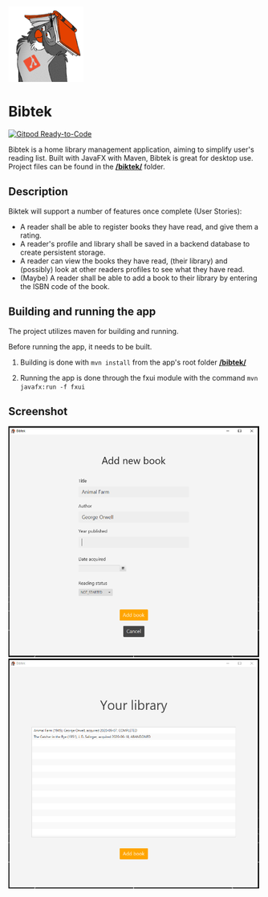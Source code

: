<img src="bibtek/fxui/src/main/resources/bibtek/ui/icon.png" width="150">

# Bibtek
[![Gitpod Ready-to-Code](https://img.shields.io/badge/Gitpod-Ready--to--Code-magenta?logo=gitpod)](https://gitpod.idi.ntnu.no/#https://gitlab.stud.idi.ntnu.no/it1901/groups-2020/gr2021/gr2021)

Bibtek is a home library management application, aiming to simplify user's reading list. Built with JavaFX with Maven, Bibtek is great for desktop use. Project files can be found in the [**/biktek/**](/bibtek) folder.

## Description

Biktek will support a number of features once complete (User Stories):
- A reader shall be able to register books they have read, and give them a rating.
- A reader's profile and library shall be saved in a backend database to create persistent storage.
- A reader can view the books they have read, (their library) and (possibly) look at other readers profiles to see what they have read.
- (Maybe) A reader shall be able to add a book to their library by entering the ISBN code of the book.

## Building and running the app
The project utilizes maven for building and running.

Before running the app, it needs to be built.

1. Building is done with `mvn install` from the app's root folder [**/bibtek/**](/bibtek)

2. Running the app is done through the fxui module with the command `mvn javafx:run -f fxui`

## Screenshot
<img src="promo.png" width="500">
<img src="promo2.png" width="500">